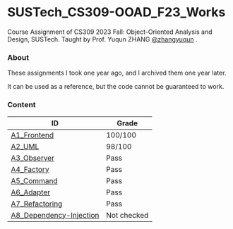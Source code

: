 # SUSTech_CS309-OOAD_F23_Works
Course Assignment of CS309 2023 Fall: Object-Oriented Analysis and Design, SUSTech. Taught by Prof. Yuqun ZHANG [@zhangyuqun](https://github.com/zhangyuqun) .

### About

These assignments I took one year ago, and I archived them one year later.

It can be used as a reference, but the code cannot be guaranteed to work.

### Content

| ID                                                 | Grade       |
| -------------------------------------------------- | ----------- |
| [A1_Frontend](A1_Frontend)                         | 100/100     |
| [A2_UML](A2_UML)                                   | 98/100      |
| [A3_Observer](A3_Observer)                         | Pass        |
| [A4_Factory](A4_Factory)                           | Pass        |
| [A5_Command](A5_Command)                           | Pass        |
| [A6_Adapter](A6_Adapter)                           | Pass        |
| [A7_Refactoring](A7_Refactoring)                   | Pass        |
| [A8_Dependency-Injection](A8_Dependency-Injection) | Not checked |

